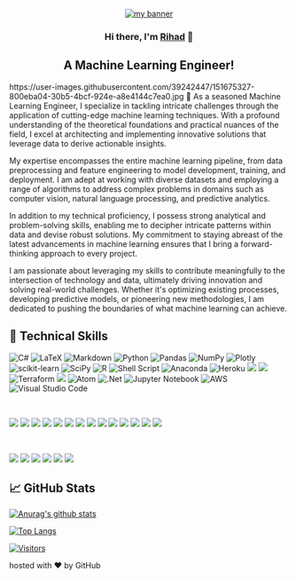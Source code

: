 
<p align="center">
  <a href="https://2series.github.io/" target="_blank" rel="noreferrer"><img src="https://unsplash.com/photos/man-in-black-jacket-and-white-pants-doing-snow-ski-during-daytime-RFm48b7gdEM" alt="my banner"></a>
</p>

<h3 align="center">
Hi there, I'm <a href="https://2series.github.io/" target="_blank" rel="noreferrer">Rihad</a> 👋
</h3>

<h2 align="center">
A Machine Learning Engineer!
</h2> 
https://user-images.githubusercontent.com/39242447/151675327-800eba04-30b5-4bcf-924e-a8e4144c7ea0.jpg
🌱 As a seasoned Machine Learning Engineer, I specialize in tackling intricate challenges through the application of cutting-edge machine learning techniques. With a profound understanding of the theoretical foundations and practical nuances of the field, I excel at architecting and implementing innovative solutions that leverage data to derive actionable insights.

My expertise encompasses the entire machine learning pipeline, from data preprocessing and feature engineering to model development, training, and deployment. I am adept at working with diverse datasets and employing a range of algorithms to address complex problems in domains such as computer vision, natural language processing, and predictive analytics.

In addition to my technical proficiency, I possess strong analytical and problem-solving skills, enabling me to decipher intricate patterns within data and devise robust solutions. My commitment to staying abreast of the latest advancements in machine learning ensures that I bring a forward-thinking approach to every project.

I am passionate about leveraging my skills to contribute meaningfully to the intersection of technology and data, ultimately driving innovation and solving real-world challenges. Whether it's optimizing existing processes, developing predictive models, or pioneering new methodologies, I am dedicated to pushing the boundaries of what machine learning can achieve.

## 💼 Technical Skills

![C#](https://img.shields.io/badge/c%23-%23239120.svg?style=for-the-badge&logo=c-sharp&logoColor=white)
![LaTeX](https://img.shields.io/badge/latex-%23008080.svg?style=for-the-badge&logo=latex&logoColor=white)
![Markdown](https://img.shields.io/badge/markdown-%23000000.svg?style=for-the-badge&logo=markdown&logoColor=white)
![Python](https://img.shields.io/badge/python-3670A0?style=for-the-badge&logo=python&logoColor=ffdd54)
![Pandas](https://img.shields.io/badge/pandas-%23150458.svg?style=for-the-badge&logo=pandas&logoColor=white)
![NumPy](https://img.shields.io/badge/numpy-%23013243.svg?style=for-the-badge&logo=numpy&logoColor=white)
![Plotly](https://img.shields.io/badge/Plotly-%233F4F75.svg?style=for-the-badge&logo=plotly&logoColor=white)
![scikit-learn](https://img.shields.io/badge/scikit--learn-%23F7931E.svg?style=for-the-badge&logo=scikit-learn&logoColor=white)
![SciPy](https://img.shields.io/badge/SciPy-%230C55A5.svg?style=for-the-badge&logo=scipy&logoColor=%white)
![R](https://img.shields.io/badge/r-%23276DC3.svg?style=for-the-badge&logo=r&logoColor=white)
![Shell Script](https://img.shields.io/badge/shell_script-%23121011.svg?style=for-the-badge&logo=gnu-bash&logoColor=white)
![Anaconda](https://img.shields.io/badge/Anaconda-%2344A833.svg?style=for-the-badge&logo=anaconda&logoColor=white)
![Heroku](https://img.shields.io/badge/heroku-%23430098.svg?style=for-the-badge&logo=heroku&logoColor=white)
![](https://img.shields.io/badge/Code-HTML5-informational?style=flat&logo=HTML5&color=E34F26)
![](https://img.shields.io/badge/Code-PostgreSQL-informational?style=flat&logo=PostgreSQL&color=336791)
![Terraform](https://img.shields.io/badge/terraform-%235835CC.svg?style=for-the-badge&logo=terraform&logoColor=white)
![](https://img.shields.io/badge/Code-SQLite-informational?style=flat&logo=SQLite&color=003B57)
![Atom](https://img.shields.io/badge/Atom-%2366595C.svg?style=for-the-badge&logo=atom&logoColor=white)
![.Net](https://img.shields.io/badge/.NET-5C2D91?style=for-the-badge&logo=.net&logoColor=white)
![Jupyter Notebook](https://img.shields.io/badge/jupyter-%23FA0F00.svg?style=for-the-badge&logo=jupyter&logoColor=white)
![AWS](https://img.shields.io/badge/AWS-%23FF9900.svg?style=for-the-badge&logo=amazon-aws&logoColor=white)
![Visual Studio Code](https://img.shields.io/badge/Visual%20Studio%20Code-0078d7.svg?style=for-the-badge&logo=visual-studio-code&logoColor=white)

</br>

![](https://img.shields.io/badge/Style-Bootstrap-informational?style=flat&logo=Bootstrap&color=7952B3)
![](https://img.shields.io/badge/Style-CSS3-informational?style=flat&logo=CSS3&color=1572B6)
![](https://img.shields.io/badge/Style-styled--components-informational?style=flat&logo=styled-components&color=DB7093)
![](https://img.shields.io/badge/Medium-12100E?style=for-the-badge&logo=medium&logoColor=white)
![](https://img.shields.io/badge/Firefox-FF7139?style=for-the-badge&logo=Firefox-Browser&logoColor=white)
![](https://img.shields.io/badge/githubactions-%232671E5.svg?style=for-the-badge&logo=githubactions&logoColor=white)
![](https://img.shields.io/badge/Bitcoin-000?style=for-the-badge&logo=bitcoin&logoColor=white)
![](https://img.shields.io/badge/Codepen-000000?style=for-the-badge&logo=codepen&logoColor=white)
![](https://img.shields.io/badge/Datacamp-05192D?style=for-the-badge&logo=datacamp&logoColor=03E860)
![](https://img.shields.io/badge/Coursera-%230056D2.svg?style=for-the-badge&logo=Coursera&logoColor=white)
![](https://img.shields.io/badge/Freecodecamp-%23123.svg?&style=for-the-badge&logo=freecodecamp&logoColor=green)
![](https://img.shields.io/badge/KhanAcademy-%2314BF96.svg?style=for-the-badge&logo=KhanAcademy&logoColor=white)
![](https://img.shields.io/badge/Microsoft_Learn-258ffa?style=for-the-badge&logo=microsoft&logoColor=white)
![](https://img.shields.io/badge/Udemy-A435F0?style=for-the-badge&logo=Udemy&logoColor=white)


</br>

![](https://img.shields.io/badge/Tools-Figma-informational?style=flat&logo=Figma&color=F24E1E)
![](https://img.shields.io/badge/Tools-NPM-informational?style=flat&logo=NPM&color=CB3837)
![](https://img.shields.io/badge/Tools-Heroku-informational?style=flat&logo=Heroku&color=430098)
![](https://img.shields.io/badge/Tools-Netlify-informational?style=flat&logo=netlify&color=00C7B7)
![](https://img.shields.io/badge/Tools-Git-informational?style=flat&logo=Git&color=F05032)
![](https://img.shields.io/badge/Tools-GitHub-informational?style=flat&logo=GitHub&color=181717)

## 📈 GitHub Stats 

[![Anurag's github stats](https://github-readme-stats.vercel.app/api?username=2series)](https://github.com/2series)

[![Top Langs](https://github-readme-stats.vercel.app/api/top-langs/?username=2series&layout=compact)](https://github.com/2series)

[![Visitors](https://visitor-badge.glitch.me/badge?page_id=2series.2series)](https://2series.github.io/)

hosted with ❤ by GitHub

